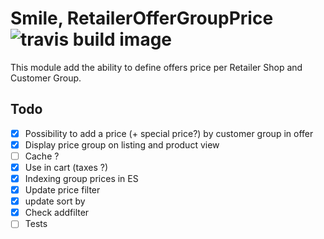 # Smile, RetailerOfferGroupPrice ![travis build image](https://travis-ci.org/delyriand/magento2-module-offer-group-price.svg?branch=master)

This module add the ability to define offers price per Retailer Shop and Customer Group.

## Todo

* [X] Possibility to add a price (+ special price?) by customer group in offer
* [X] Display price group on listing and product view
* [ ] Cache ?
* [X] Use in cart (taxes ?)
* [X] Indexing group prices in ES
* [X] Update price filter
* [X] update sort by
* [X] Check addfilter
* [ ] Tests
